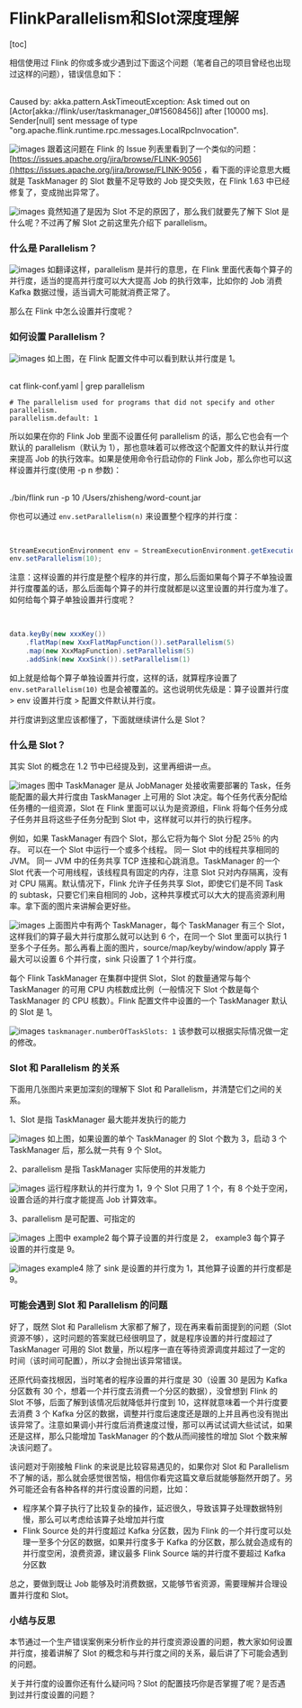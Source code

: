# FlinkParallelism和Slot深度理解

[toc]

相信使用过 Flink 的你或多或少遇到过下面这个问题（笔者自己的项目曾经也出现过这样的问题），错误信息如下：


​    
    Caused by: akka.pattern.AskTimeoutException: 
    Ask timed out on [Actor[akka://flink/user/taskmanager_0#15608456]] after [10000 ms]. 
    Sender[null] sent message of type "org.apache.flink.runtime.rpc.messages.LocalRpcInvocation".


![images](https://static.lovedata.net/zs/FkaM6A.jpg-wm)
跟着这问题在 Flink 的 Issue
列表里看到了一个类似的问题：[https://issues.apache.org/jira/browse/FLINK-9056]()https://issues.apache.org/jira/browse/FLINK-9056
，看下面的评论意思大概就是 TaskManager 的 Slot 数量不足导致的 Job 提交失败，在 Flink 1.63 中已经修复了，变成抛出异常了。

![images](https://static.lovedata.net/zs/p4Tr9Z.jpg-wm)
竟然知道了是因为 Slot 不足的原因了，那么我们就要先了解下 Slot 是什么呢？不过再了解 Slot 之前这里先介绍下 parallelism。

### 什么是 Parallelism？

![images](https://static.lovedata.net/zs/FaZUcj.jpg-wm)
如翻译这样，parallelism 是并行的意思，在 Flink 里面代表每个算子的并行度，适当的提高并行度可以大大提高 Job 的执行效率，比如你的
Job 消费 Kafka 数据过慢，适当调大可能就消费正常了。

那么在 Flink 中怎么设置并行度呢？

### 如何设置 Parallelism？

![images](https://static.lovedata.net/zs/2019-10-06-055925.png-wm)
如上图，在 Flink 配置文件中可以看到默认并行度是 1。


​    
    cat flink-conf.yaml | grep parallelism
    
    # The parallelism used for programs that did not specify and other parallelism.
    parallelism.default: 1


所以如果在你的 Flink Job 里面不设置任何 parallelism 的话，那么它也会有一个默认的 parallelism（默认为
1），那也意味着可以修改这个配置文件的默认并行度来提高 Job 的执行效率。如果是使用命令行启动你的 Flink Job，那么你也可以这样设置并行度(使用
-p n 参数)：


​    
    ./bin/flink run -p 10 /Users/zhisheng/word-count.jar


你也可以通过 `env.setParallelism(n)` 来设置整个程序的并行度：


​    
```java
StreamExecutionEnvironment env = StreamExecutionEnvironment.getExecutionEnvironment();
env.setParallelism(10);
```


注意：这样设置的并行度是整个程序的并行度，那么后面如果每个算子不单独设置并行度覆盖的话，那么后面每个算子的并行度就都是以这里设置的并行度为准了。如何给每个算子单独设置并行度呢？


​    
```java
data.keyBy(new xxxKey())
    .flatMap(new XxxFlatMapFunction()).setParallelism(5)
    .map(new XxxMapFunction).setParallelism(5)
    .addSink(new XxxSink()).setParallelism(1)
```

如上就是给每个算子单独设置并行度，这样的话，就算程序设置了 `env.setParallelism(10)`
也是会被覆盖的。这也说明优先级是：算子设置并行度 > env 设置并行度 > 配置文件默认并行度。

并行度讲到这里应该都懂了，下面就继续讲什么是 Slot？

### 什么是 Slot？

其实 Slot 的概念在 1.2 节中已经提及到，这里再细讲一点。

![images](https://static.lovedata.net/zs/r19yJh.jpg-wm)
图中 TaskManager 是从 JobManager 处接收需要部署的 Task，任务能配置的最大并行度由 TaskManager 上可用的 Slot
决定。每个任务代表分配给任务槽的一组资源，Slot 在 Flink 里面可以认为是资源组，Flink 将每个任务分成子任务并且将这些子任务分配到 Slot
中，这样就可以并行的执行程序。

例如，如果 TaskManager 有四个 Slot，那么它将为每个 Slot 分配 25％ 的内存。 可以在一个 Slot 中运行一个或多个线程。 同一
Slot 中的线程共享相同的 JVM。 同一 JVM 中的任务共享 TCP 连接和心跳消息。TaskManager 的一个 Slot
代表一个可用线程，该线程具有固定的内存，注意 Slot 只对内存隔离，没有对 CPU 隔离。默认情况下，Flink 允许子任务共享 Slot，即使它们是不同
Task 的 subtask，只要它们来自相同的 Job，这种共享模式可以大大的提高资源利用率。拿下面的图片来讲解会更好些。

![images](https://static.lovedata.net/zs/ECv5y2.jpg-wm)
上面图片中有两个 TaskManager，每个 TaskManager 有三个 Slot，这样我们的算子最大并行度那么就可以达到 6 个，在同一个 Slot
里面可以执行 1 至多个子任务。那么再看上面的图片，source/map/keyby/window/apply 算子最大可以设置 6 个并行度，sink
只设置了 1 个并行度。

每个 Flink TaskManager 在集群中提供 Slot，Slot 的数量通常与每个 TaskManager 的可用 CPU
内核数成比例（一般情况下 Slot 个数是每个 TaskManager 的 CPU 核数）。Flink 配置文件中设置的一个 TaskManager 默认的
Slot 是 1。

![images](https://static.lovedata.net/zs/2019-10-06-062913.png-wm)
`taskmanager.numberOfTaskSlots: 1` 该参数可以根据实际情况做一定的修改。

### Slot 和 Parallelism 的关系

下面用几张图片来更加深刻的理解下 Slot 和 Parallelism，并清楚它们之间的关系。

1、Slot 是指 TaskManager 最大能并发执行的能力

![images](https://static.lovedata.net/zs/zpX2sh.jpg-wm)
如上图，如果设置的单个 TaskManager 的 Slot 个数为 3，启动 3 个 TaskManager 后，那么就一共有 9 个 Slot。

2、parallelism 是指 TaskManager 实际使用的并发能力

![images](https://static.lovedata.net/zs/npq4kW.jpg-wm)
运行程序默认的并行度为 1，9 个 Slot 只用了 1 个，有 8 个处于空闲，设置合适的并行度才能提高 Job 计算效率。

3、parallelism 是可配置、可指定的

![images](https://static.lovedata.net/zs/xAuHJn.jpg-wm)
上图中 example2 每个算子设置的并行度是 2， example3 每个算子设置的并行度是 9。

![images](https://static.lovedata.net/zs/syrCLs.jpg-wm)
example4 除了 sink 是设置的并行度为 1，其他算子设置的并行度都是 9。

### 可能会遇到 Slot 和 Parallelism 的问题

好了，既然 Slot 和 Parallelism 大家都了解了，现在再来看前面提到的问题（Slot
资源不够），这时问题的答案就已经很明显了，就是程序设置的并行度超过了 TaskManager 可用的 Slot
数量，所以程序一直在等待资源调度并超过了一定的时间（该时间可配置），所以才会抛出该异常错误。

还原代码查找根因，当时笔者的程序设置的并行度是 30（设置 30 是因为 Kafka 分区数有 30 个，想着一个并行度去消费一个分区的数据），没曾想到
Flink 的 Slot 不够，后面了解到该情况后就降低并行度到 10，这样就意味着一个并行度要去消费 3 个 Kafka
分区的数据，调整并行度后速度还是跟的上并且再也没有抛出该异常了。注意如果调小并行度后消费速度过慢，那可以再试试调大些试试，如果还是这样，那么只能增加
TaskManager 的个数从而间接性的增加 Slot 个数来解决该问题了。

该问题对于刚接触 Flink 的来说是比较容易遇见的，如果你对 Slot 和 Parallelism
不了解的话，那么就会感觉很苦恼，相信你看完这篇文章后就能够豁然开朗了。另外可能还会有各种各样的并行度设置的问题，比如：

  * 程序某个算子执行了比较复杂的操作，延迟很久，导致该算子处理数据特别慢，那么可以考虑给该算子处增加并行度
  * Flink Source 处的并行度超过 Kafka 分区数，因为 Flink 的一个并行度可以处理一至多个分区的数据，如果并行度多于 Kafka 的分区数，那么就会造成有的并行度空闲，浪费资源，建议最多 Flink Source 端的并行度不要超过 Kafka 分区数

总之，要做到既让 Job 能够及时消费数据，又能够节省资源，需要理解并合理设置并行度和 Slot。

### 小结与反思

本节通过一个生产错误案例来分析作业的并行度资源设置的问题，教大家如何设置并行度，接着讲解了 Slot
的概念和与并行度之间的关系，最后讲了下可能会遇到的问题。

关于并行度的设置你还有什么疑问吗？Slot 的配置技巧你是否掌握了呢？是否遇到过并行度设置的问题？

